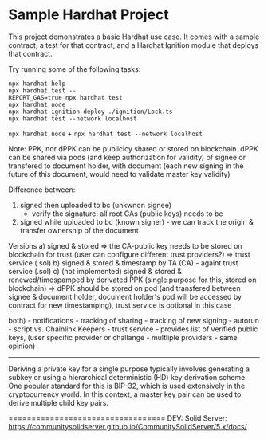 # Sample Hardhat Project

This project demonstrates a basic Hardhat use case. It comes with a sample contract, a test for that contract, and a Hardhat Ignition module that deploys that contract.

Try running some of the following tasks:

```shell
npx hardhat help
npx hardhat test --
REPORT_GAS=true npx hardhat test
npx hardhat node
npx hardhat ignition deploy ./ignition/Lock.ts
npx hardhat test --network localhost
```

`npx hardhat node` + `npx hardhat test --network localhost`


Note:
PPK, nor dPPK can be publiclcy shared or stored on blockchain.
dPPK can be shared via pods (and keep authorization for validity) of signee or transfered to document holder, with document (each new signing in the future of this document, would need to validate master key validity)

Difference between:
1) signed then uploaded to bc (unkwnon signee)
    - verify the signature: all root CAs (public keys) needs to be 
2) signed while uploaded to bc (known signer) - we can track the origin & transfer ownership of the document

Versions
a) signed & stored => the CA-public key needs to be stored on blockchain for trust (user can configure different trust providers?) => trust service (.sol)
b) signed & stored & timestamp by TA (CA) - againt trust service (.sol)
c) (not implemented) signed & stored & renewed/timespamped by derivated PPK (single purpose for this, stored on blockchain) => dPPK should be stored on pod (and transfered between signee & document holder, document holder's pod will be accessed by contract for new timestamping), trust service is optional in this case

both)
    - notifications
    - tracking of sharing
    - tracking of new signing
    - autorun - script vs. Chainlink Keepers
    - trust service - provides list of verified public keys, (user specific provider or challange - multliple providers - same opinion)

---
Deriving a private key for a single purpose typically involves generating a subkey or using a hierarchical deterministic (HD) key derivation scheme. One popular standard for this is BIP-32, which is used extensively in the cryptocurrency world. In this context, a master key pair can be used to derive multiple child key pairs.


==================================
DEV: Solid Server: https://communitysolidserver.github.io/CommunitySolidServer/5.x/docs/
